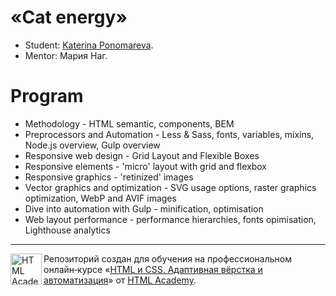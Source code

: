 # «Cat energy»

* Student: [Katerina Ponomareva](https://up.htmlacademy.ru/adaptive/21/user/929085).
* Mentor: Мария Наг.

# Program

* Methodology - HTML semantic, components, BEM
* Preprocessors and Automation - Less & Sass, fonts, variables, mixins, Node.js overview, Gulp overview
* Responsive web design - Grid Layout and Flexible Boxes
* Responsive elements - 'micro' layout with grid and flexbox
* Responsive graphics - 'retinized' images
* Vector graphics and optimization - SVG usage options, raster graphics optimization, WebP and AVIF images
* Dive into automation with Gulp - minification, optimisation
* Web layout performance - performance hierarchies, fonts opimisation, Lighthouse analytics
---

<a href="https://htmlacademy.ru/intensive/adaptive"><img align="left" width="50" height="50" alt="HTML Academy" src="https://up.htmlacademy.ru/static/img/intensive/adaptive/logo-for-github-2.png"></a>

Репозиторий создан для обучения на профессиональном онлайн‑курсе «[HTML и CSS. Адаптивная вёрстка и автоматизация](https://htmlacademy.ru/intensive/adaptive)» от [HTML Academy](https://htmlacademy.ru).

[travis-image]: https://travis-ci.com/htmlacademy-adaptive/929085-cat-energy-21.svg?branch=master
[travis-url]: https://travis-ci.com/htmlacademy-adaptive/929085-cat-energy-21
[dependency-image]: https://david-dm.org/htmlacademy-adaptive/929085-cat-energy-21/dev-status.svg?style=flat-square
[dependency-url]: https://david-dm.org/htmlacademy-adaptive/929085-cat-energy-21?type=dev
